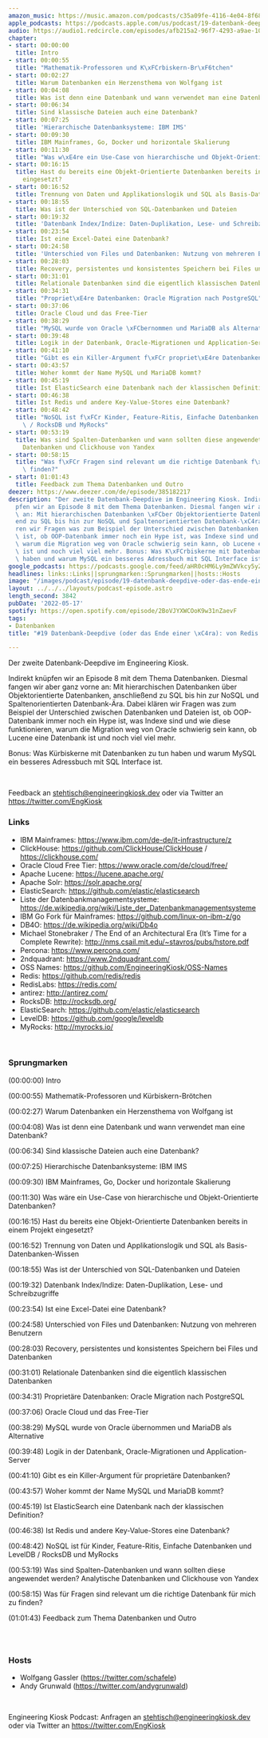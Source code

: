 ```yaml
---
amazon_music: https://music.amazon.com/podcasts/c35a09fe-4116-4e04-8f68-77d61b112e46/episodes/466664d9-49f8-411b-affa-8bde6999c0c8/engineering-kiosk-19-datenbank-deepdive-oder-das-ende-einer-%C3%A4ra-von-redis-bis-clickhouse
apple_podcasts: https://podcasts.apple.com/us/podcast/19-datenbank-deepdive-oder-das-ende-einer-%C3%A4ra-von-redis/id1603082924?i=1000561721993
audio: https://audio1.redcircle.com/episodes/afb215a2-96f7-4293-a9ae-10bebd6c483a/stream.mp3
chapter:
- start: 00:00:00
  title: Intro
- start: 00:00:55
  title: "Mathematik-Professoren und K\xFCrbiskern-Br\xF6tchen"
- start: 00:02:27
  title: Warum Datenbanken ein Herzensthema von Wolfgang ist
- start: 00:04:08
  title: Was ist denn eine Datenbank und wann verwendet man eine Datenbank?
- start: 00:06:34
  title: Sind klassische Dateien auch eine Datenbank?
- start: 00:07:25
  title: 'Hierarchische Datenbanksysteme: IBM IMS'
- start: 00:09:30
  title: IBM Mainframes, Go, Docker und horizontale Skalierung
- start: 00:11:30
  title: "Was w\xE4re ein Use-Case von hierarchische und Objekt-Orientierte Datenbanken?"
- start: 00:16:15
  title: Hast du bereits eine Objekt-Orientierte Datenbanken bereits in einem Projekt
    eingesetzt?
- start: 00:16:52
  title: Trennung von Daten und Applikationslogik und SQL als Basis-Datenbanken-Wissen
- start: 00:18:55
  title: Was ist der Unterschied von SQL-Datenbanken und Dateien
- start: 00:19:32
  title: 'Datenbank Index/Indize: Daten-Duplikation, Lese- und Schreibzugriffe'
- start: 00:23:54
  title: Ist eine Excel-Datei eine Datenbank?
- start: 00:24:58
  title: 'Unterschied von Files und Datenbanken: Nutzung von mehreren Benutzern'
- start: 00:28:03
  title: Recovery, persistentes und konsistentes Speichern bei Files und Datenbanken
- start: 00:31:01
  title: Relationale Datenbanken sind die eigentlich klassischen Datenbanken
- start: 00:34:31
  title: "Propriet\xE4re Datenbanken: Oracle Migration nach PostgreSQL"
- start: 00:37:06
  title: Oracle Cloud und das Free-Tier
- start: 00:38:29
  title: "MySQL wurde von Oracle \xFCbernommen und MariaDB als Alternative"
- start: 00:39:48
  title: Logik in der Datenbank, Oracle-Migrationen und Application-Server
- start: 00:41:10
  title: "Gibt es ein Killer-Argument f\xFCr propriet\xE4re Datenbanken?"
- start: 00:43:57
  title: Woher kommt der Name MySQL und MariaDB kommt?
- start: 00:45:19
  title: Ist ElasticSearch eine Datenbank nach der klassischen Definition?
- start: 00:46:38
  title: Ist Redis und andere Key-Value-Stores eine Datenbank?
- start: 00:48:42
  title: "NoSQL ist f\xFCr Kinder, Feature-Ritis, Einfache Datenbanken und LevelDB\
    \ / RocksDB und MyRocks"
- start: 00:53:19
  title: Was sind Spalten-Datenbanken und wann sollten diese angewendet werden? Analytische
    Datenbanken und Clickhouse von Yandex
- start: 00:58:15
  title: "Was f\xFCr Fragen sind relevant um die richtige Datenbank f\xFCr mich zu\
    \ finden?"
- start: 01:01:43
  title: Feedback zum Thema Datenbanken und Outro
deezer: https://www.deezer.com/de/episode/385182217
description: "Der zweite Datenbank-Deepdive im Engineering Kiosk. Indirekt kn\xFC\
  pfen wir an Episode 8 mit dem Thema Datenbanken. Diesmal fangen wir aber ganz vorne\
  \ an: Mit hierarchischen Datenbanken \xFCber Objektorientierte Datenbanken, anschlie\xDF\
  end zu SQL bis hin zur NoSQL und Spaltenorientierten Datenbank-\xC4ra. Dabei kl\xE4\
  ren wir Fragen was zum Beispiel der Unterschied zwischen Datenbanken und Dateien\
  \ ist, ob OOP-Datenbank immer noch ein Hype ist, was Indexe sind und wie diese funktionieren,\
  \ warum die Migration weg von Oracle schwierig sein kann, ob Lucene eine Datenbank\
  \ ist und noch viel viel mehr. Bonus: Was K\xFCrbiskerne mit Datenbanken zu tun\
  \ haben und warum MySQL ein besseres Adressbuch mit SQL Interface ist."
google_podcasts: https://podcasts.google.com/feed/aHR0cHM6Ly9mZWVkcy5yZWRjaXJjbGUuY29tLzBlY2ZkZmQ3LWZkYTEtNGMzZC05NTE1LTQ3NjcyN2Y5ZGY1ZQ/episode/OGIzZWIwNTYtMjVlMy00MWUzLTk0ZjMtZWZhNDAwOTdiNmZi?sa=X&ved=0CAUQkfYCahcKEwi4xMSxj4L4AhUAAAAAHQAAAAAQNQ
headlines: links::Links||sprungmarken::Sprungmarken||hosts::Hosts
image: "/images/podcast/episode/19-datenbank-deepdive-oder-das-ende-einer-\xE4ra-von-redis-bis-clickhouse.jpg"
layout: ../../../layouts/podcast-episode.astro
length_second: 3842
pubDate: '2022-05-17'
spotify: https://open.spotify.com/episode/2BoVJYXWCOoK9w31nZaevF
tags:
- Datenbanken
title: "#19 Datenbank-Deepdive (oder das Ende einer \xC4ra): von Redis bis ClickHouse"

---
```

<p>Der zweite Datenbank-Deepdive im Engineering Kiosk.</p><p>Indirekt knüpfen wir an Episode 8 mit dem Thema Datenbanken. Diesmal fangen wir aber ganz vorne an: Mit hierarchischen Datenbanken über Objektorientierte Datenbanken, anschließend zu SQL bis hin zur NoSQL und Spaltenorientierten Datenbank-Ära. Dabei klären wir Fragen was zum Beispiel der Unterschied zwischen Datenbanken und Dateien ist, ob OOP-Datenbank immer noch ein Hype ist, was Indexe sind und wie diese funktionieren, warum die Migration weg von Oracle schwierig sein kann, ob Lucene eine Datenbank ist und noch viel viel mehr.</p><p>Bonus: Was Kürbiskerne mit Datenbanken zu tun haben und warum MySQL ein besseres Adressbuch mit SQL Interface ist.</p><p><br></p><p>Feedback an <a href="mailto:stehtisch@engineeringkiosk.dev" rel="nofollow">stehtisch@engineeringkiosk.dev</a> oder via Twitter an <a href="https://twitter.com/EngKiosk" rel="nofollow">https://twitter.com/EngKiosk</a></p><h3 id="links">Links</h3><ul><li>IBM Mainframes: <a href="https://www.ibm.com/de-de/it-infrastructure/z" rel="nofollow">https://www.ibm.com/de-de/it-infrastructure/z</a></li><li>ClickHouse: <a href="https://github.com/ClickHouse/ClickHouse" rel="nofollow">https://github.com/ClickHouse/ClickHouse</a> / <a href="https://clickhouse.com/" rel="nofollow">https://clickhouse.com/</a></li><li>Oracle Cloud Free Tier: <a href="https://www.oracle.com/de/cloud/free/" rel="nofollow">https://www.oracle.com/de/cloud/free/</a></li><li>Apache Lucene: <a href="https://lucene.apache.org/" rel="nofollow">https://lucene.apache.org/</a></li><li>Apache Solr: <a href="https://solr.apache.org/" rel="nofollow">https://solr.apache.org/</a></li><li>ElasticSearch: <a href="https://github.com/elastic/elasticsearch" rel="nofollow">https://github.com/elastic/elasticsearch</a></li><li>Liste der Datenbankmanagementsysteme: <a href="https://de.wikipedia.org/wiki/Liste_der_Datenbankmanagementsysteme" rel="nofollow">https://de.wikipedia.org/wiki/Liste_der_Datenbankmanagementsysteme</a></li><li>IBM Go Fork für Mainframes: <a href="https://github.com/linux-on-ibm-z/go" rel="nofollow">https://github.com/linux-on-ibm-z/go</a></li><li>DB4O: <a href="https://de.wikipedia.org/wiki/Db4o" rel="nofollow">https://de.wikipedia.org/wiki/Db4o</a></li><li>Michael Stonebraker / The End of an Architectural Era (It’s Time for a Complete Rewrite): <a href="http://nms.csail.mit.edu/~stavros/pubs/hstore.pdf" rel="nofollow">http://nms.csail.mit.edu/~stavros/pubs/hstore.pdf</a></li><li>Percona: <a href="https://www.percona.com/" rel="nofollow">https://www.percona.com/</a></li><li>2ndquadrant: <a href="https://www.2ndquadrant.com/" rel="nofollow">https://www.2ndquadrant.com/</a></li><li>OSS Names: <a href="https://github.com/EngineeringKiosk/OSS-Names" rel="nofollow">https://github.com/EngineeringKiosk/OSS-Names</a></li><li>Redis: <a href="https://github.com/redis/redis" rel="nofollow">https://github.com/redis/redis</a></li><li>RedisLabs: <a href="https://redis.com/" rel="nofollow">https://redis.com/</a></li><li>antirez: <a href="http://antirez.com/" rel="nofollow">http://antirez.com/</a></li><li>RocksDB: <a href="http://rocksdb.org/" rel="nofollow">http://rocksdb.org/</a></li><li>ElasticSearch: <a href="https://github.com/elastic/elasticsearch" rel="nofollow">https://github.com/elastic/elasticsearch</a></li><li>LevelDB: <a href="https://github.com/google/leveldb" rel="nofollow">https://github.com/google/leveldb</a></li><li>MyRocks: <a href="http://myrocks.io/" rel="nofollow">http://myrocks.io/</a></li></ul><p><br></p><h3 id="sprungmarken">Sprungmarken</h3><p>(00:00:00) Intro</p><p>(00:00:55) Mathematik-Professoren und Kürbiskern-Brötchen</p><p>(00:02:27) Warum Datenbanken ein Herzensthema von Wolfgang ist</p><p>(00:04:08) Was ist denn eine Datenbank und wann verwendet man eine Datenbank?</p><p>(00:06:34) Sind klassische Dateien auch eine Datenbank?</p><p>(00:07:25) Hierarchische Datenbanksysteme: IBM IMS</p><p>(00:09:30) IBM Mainframes, Go, Docker und horizontale Skalierung</p><p>(00:11:30) Was wäre ein Use-Case von hierarchische und Objekt-Orientierte Datenbanken?</p><p>(00:16:15) Hast du bereits eine Objekt-Orientierte Datenbanken bereits in einem Projekt eingesetzt?</p><p>(00:16:52) Trennung von Daten und Applikationslogik und SQL als Basis-Datenbanken-Wissen</p><p>(00:18:55) Was ist der Unterschied von SQL-Datenbanken und Dateien</p><p>(00:19:32) Datenbank Index/Indize: Daten-Duplikation, Lese- und Schreibzugriffe</p><p>(00:23:54) Ist eine Excel-Datei eine Datenbank?</p><p>(00:24:58) Unterschied von Files und Datenbanken: Nutzung von mehreren Benutzern</p><p>(00:28:03) Recovery, persistentes und konsistentes Speichern bei Files und Datenbanken</p><p>(00:31:01) Relationale Datenbanken sind die eigentlich klassischen Datenbanken</p><p>(00:34:31) Proprietäre Datenbanken: Oracle Migration nach PostgreSQL</p><p>(00:37:06) Oracle Cloud und das Free-Tier</p><p>(00:38:29) MySQL wurde von Oracle übernommen und MariaDB als Alternative</p><p>(00:39:48) Logik in der Datenbank, Oracle-Migrationen und Application-Server</p><p>(00:41:10) Gibt es ein Killer-Argument für proprietäre Datenbanken?</p><p>(00:43:57) Woher kommt der Name MySQL und MariaDB kommt?</p><p>(00:45:19) Ist ElasticSearch eine Datenbank nach der klassischen Definition?</p><p>(00:46:38) Ist Redis und andere Key-Value-Stores eine Datenbank?</p><p>(00:48:42) NoSQL ist für Kinder, Feature-Ritis, Einfache Datenbanken und LevelDB / RocksDB und MyRocks</p><p>(00:53:19) Was sind Spalten-Datenbanken und wann sollten diese angewendet werden? Analytische Datenbanken und Clickhouse von Yandex</p><p>(00:58:15) Was für Fragen sind relevant um die richtige Datenbank für mich zu finden?</p><p>(01:01:43) Feedback zum Thema Datenbanken und Outro</p><h3><br></h3><h3 id="hosts">Hosts</h3><ul><li>Wolfgang Gassler (<a href="https://twitter.com/schafele" rel="nofollow">https://twitter.com/schafele</a>)</li><li>Andy Grunwald (<a href="https://twitter.com/andygrunwald" rel="nofollow">https://twitter.com/andygrunwald</a>)</li></ul><p><br></p><p>Engineering Kiosk Podcast: Anfragen an <a href="mailto:stehtisch@engineeringkiosk.dev" rel="nofollow">stehtisch@engineeringkiosk.dev</a> oder via Twitter an <a href="https://twitter.com/EngKiosk" rel="nofollow">https://twitter.com/EngKiosk</a></p>